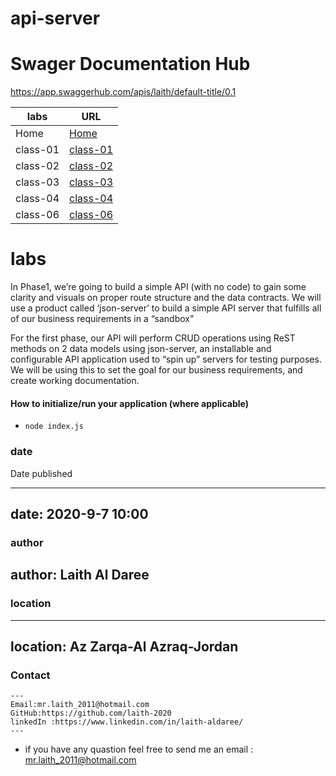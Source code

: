 # api-server


# Swager Documentation Hub

https://app.swaggerhub.com/apis/laith/default-title/0.1





**labs**     | **URL**
------------ | -------------
Home         | [Home](https://github.com/laith-401-advanced-javascript/notes)
 class-01    | [class-01](https://github.com/laith-401-advanced-javascript/notes/pull/1)
 class-02    | [class-02](https://github.com/laith-401-advanced-javascript/notes/pull/2)
 class-03    | [class-03](https://github.com/laith-401-advanced-javascript/notes/pull/3)
 class-04    | [class-04](https://github.com/laith-401-advanced-javascript/notes/pull/4)
  class-06    | [class-06](https://github.com/laith-401-advanced-javascript/notes/pull/5)



# labs

In Phase1, we’re going to build a simple API (with no code) to gain some clarity and visuals on proper route structure and the data contracts. We will use a product called ‘json-server’ to build a simple API server that fulfills all of our business requirements in a “sandbox”


For the first phase, our API will perform CRUD operations using ReST methods on 2 data models using json-server, an installable and configurable API application used to “spin up” servers for testing purposes. We will be using this to set the goal for our business requirements, and create working documentation.



#### How to initialize/run your application (where applicable)

-  `node index.js`




### date
Date published

---
date: 2020-9-7 10:00
---

### author

author: Laith Al Daree
---

### location

---
location: Az Zarqa-Al Azraq-Jordan
---


### Contact 
```
---
Email:mr.laith_2011@hotmail.com
GitHub:https://github.com/laith-2020
linkedIn :https://www.linkedin.com/in/laith-aldaree/
---
```


* if you have any quastion feel free to send me an 
  email : mr.laith_2011@hotmail.com

